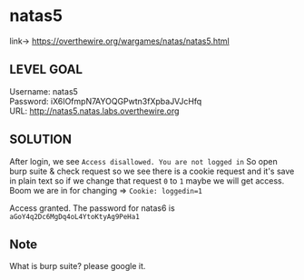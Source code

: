 # natas5

link-> https://overthewire.org/wargames/natas/natas5.html

## LEVEL GOAL

Username: natas5 <br>
Password: iX6IOfmpN7AYOQGPwtn3fXpbaJVJcHfq <br>
URL:      http://natas5.natas.labs.overthewire.org <br>

## SOLUTION

After login, we see `Access disallowed. You are not logged in`
So open burp suite & check request so we see there is a cookie request and it's save in plain text
so if we change that request `0` to `1` maybe we will get access. Boom we are in for changing => `Cookie: loggedin=1`


Access granted. The password for natas6 is `aGoY4q2Dc6MgDq4oL4YtoKtyAg9PeHa1`

## Note

What is burp suite? please google it.
